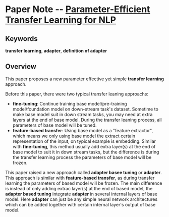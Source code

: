 # Paper Note -- [Parameter-Efficient Transfer Learning for NLP](https://arxiv.org/abs/1902.00751)

## Keywords
**transfer learning**, **adapter**, **definition of adapter**

## Overview
This paper proposes a new parameter effective yet simple **transfer learning** 
approach.
   
Before this paper, there were two typical transfer leaning approachs:
* **fine-tuning**: Continue training base model/pre-training model/foundation
 model on down-stream task's dataset. Sometime to make base model suit in down 
 stream tasks, you may need at extra layers at the end of base model. During 
the transfer leaning process, all parameters of base model will be tuned.
* **feature-based transfer**: Using base model as a "feature extractor", 
which means we only using base model the extract certain representation 
of the input, on typical example is embedding. Similar with **fine-tuning**, 
this method usually add extra layer(s) at the end of base model to suit it 
in down stream tasks, but the difference is during the transfer learning 
process the parameters of base model will be frozen.

This paper raised a new approach called **adapter basee tuning** or **adapter**. 
This approach is similar with **feature-based transfer**, as during transfer 
learning the parameters of based model will be frozen. The main difference is 
instead of only adding extrac layer(s) at the end of based model, the **adapter 
 based tuning** integrate **adapter** in several internal layers of base model.
Here **adapter** can just be any simple neural network architectures which can be 
added together with certain internal layer's output of base model.

